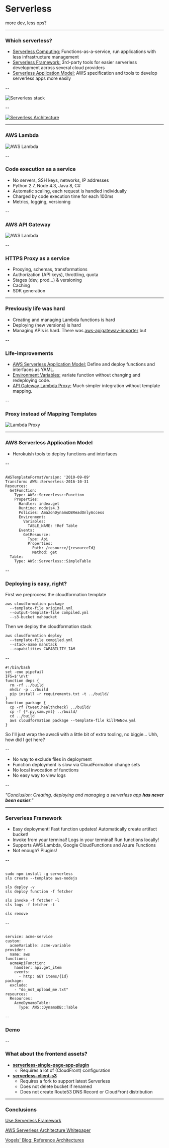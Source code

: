 
# Serverless

more dev, less ops?

---

### Which serverless?

- [Serverless Computing:](https://en.wikipedia.org/wiki/Serverless_computing) Functions-as-a-service, run applications with less infrastructure management
- [Serverless Framework:](https://github.com/serverless/serverless) 3rd-party tools for easier serverless development across several cloud providers
- [Serverless Application Model:](https://github.com/awslabs/serverless-application-model) AWS specification and tools to develop serverless apps more easily

--

![Serverless stack](assets/images/serverless_stack.png)

--

[![Serverless Architecture](assets/images/aws_serverless_architecture.png)](https://github.com/awslabs/lambda-refarch-webapp)
<!-- .slide: data-background="#fff" -->

---

### AWS Lambda

![AWS Lambda](assets/images/lambda_flow.png)

--

### Code execution as a service

- No servers, SSH keys, networks, IP addresses
- Python 2.7, Node 4.3, Java 8, C#
- Automatic scaling, each request is handled individually
- Charged by code execution time for each 100ms
- Metrics, logging, versioning

--

### AWS API Gateway

![AWS Lambda](assets/images/apigateway.png)

--

### HTTPS Proxy as a service

- Proxying, schemas, transformations
- Authorization (API keys), throttling, quota
- Stages (dev, prod...) & versioning
- Caching
- SDK generation

---

### Previously life was hard

- Creating and managing Lambda functions is hard
- Deploying (new versions) is hard
- Managing APIs is hard. There was [aws-apigateway-importer](https://github.com/awslabs/aws-apigateway-importer) but 

--

### Life-improvements

- [AWS Serverless Application Model:](https://github.com/awslabs/serverless-application-model) Define and deploy functions and interfaces as YAML.
- [Environment Variables:](https://aws.amazon.com/blogs/aws/new-for-aws-lambda-environment-variables-and-serverless-application-model/) variate function without changing and redeploying code.
- [API Gateway Lambda Proxy:](http://docs.aws.amazon.com/apigateway/latest/developerguide/api-gateway-set-up-simple-proxy.html) Much simpler integration without template mapping.

--

### Proxy instead of Mapping Templates

![Lambda Proxy](assets/images/lambda_proxy.png)

---

### AWS Serverless Application Model

- Herokuish tools to deploy functions and interfaces

--

<pre><code data-trim="" class="yaml">
AWSTemplateFormatVersion: '2010-09-09'
Transform: AWS::Serverless-2016-10-31
Resources:
  GetFunction:
    Type: AWS::Serverless::Function
    Properties:
      Handler: index.get
      Runtime: nodejs4.3
      Policies: AmazonDynamoDBReadOnlyAccess
      Environment:
        Variables:
          TABLE_NAME: !Ref Table
      Events:
        GetResource:
          Type: Api
          Properties:
            Path: /resource/{resourceId}
            Method: get
  Table:
    Type: AWS::Serverless::SimpleTable
</code></pre>

--

### Deploying is easy, right?

First we preprocess the cloudformation template

    aws cloudformation package
      --template-file original.yml
      --output-template-file compiled.yml
      --s3-bucket mahbucket

Then we deploy the cloudformation stack

    aws cloudformation deploy
      --template-file compiled.yml
      --stack-name mahstack
      --capabilities CAPABILITY_IAM

--

```
#!/bin/bash
set -euo pipefail
IFS=$'\n\t'
function deps {
  rm -rf ../build
  mkdir -p ../build
  pip install -r requirements.txt -t ../build/
}
function package {
  cp -rf {tweet,healthcheck} ../build/
  cp -f {*.py,sam.yml} ../build/
  cd ../build
  aws cloudformation package --template-file killMeNow.yml
}
```

So I'll just wrap the awscli with a little bit of extra tooling, no biggie... Uhh, how did I get here?

--

- No way to exclude files in deployment
- Function deployment is slow via CloudFormation change sets
- No local invocation of functions
- No easy way to view logs

--

*"Conclusion: Creating, deploying and managing a serverless app **has never been easier**."*

---

### Serverless Framework

- Easy deployment! Fast function updates! Automatically create artifact bucket!
- Invoke from your terminal! Logs in your terminal! Run functions locally!
- Supports AWS Lambda, Google CloudFunctions and Azure Functions
- Not enough? Plugins!

--

<pre><code data-trim="" class="python">
sudo npm install -g serverless
sls create --template aws-nodejs

sls deploy -v
sls deploy function -f fetcher

sls invoke -f fetcher -l
sls logs -f fetcher -t

sls remove
</code></pre>

--

<pre><code data-trim="" class="yaml">
service: acme-service
custom:
  acmeVariable: acme-variable
provider:
  name: aws
functions:
  acmeApiFunction:
    handler: api.get_item
    events:
      - http: GET items/{id}
package:
  exclude:
    - "do_not_upload_me.txt"
resources:
  Resources:
    AcmeDynamoTable:
      Type: AWS::DynamoDB::Table
</code></pre>

--

### Demo

--

### What about the frontend assets?

- **[serverless-single-page-app-plugin](https://github.com/serverless/examples/tree/master/aws-node-single-page-app-via-cloudfront)**
  - Requires a lot of (CloudFront) configuration
- **[serverless-client-s3](https://github.com/serverless/serverless-client-s3)**
  - Requires a fork to support latest Serverless
  - Does not delete bucket if renamed
  - Does not create Route53 DNS Record or CloudFront distribution

---

### Conclusions

[Use Serverless Framework](https://serverless.com/)

[AWS Serverless Architecture Whitepaper](https://d0.awsstatic.com/whitepapers/AWS_Serverless_Multi-Tier_Architectures.pdf)

[Vogels' Blog: Reference Architectures](http://www.allthingsdistributed.com/2016/06/aws-lambda-serverless-reference-architectures.html)
